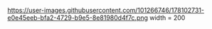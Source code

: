https://user-images.githubusercontent.com/101266746/178102731-e0e45eeb-bfa2-4729-b9e5-8e81980d4f7c.png width = 200
